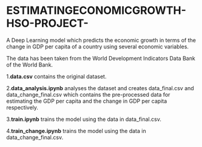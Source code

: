 # ESTIMATINGECONOMICGROWTH-HSO-PROJECT-

A Deep Learning model which predicts the economic growth in terms of the change in GDP per capita of a country using several economic variables.

The data has been taken from the World Development Indicators Data Bank of the World Bank.

1.**data.csv** contains the original dataset.

2.**data_analysis.ipynb** analyses the dataset and creates data_final.csv and data_change_final.csv which contains the pre-processed data for estimating the GDP per    capita and the change in GDP per capita respectively.

3.**train.ipynb** trains the model using the data in data_final.csv.

4.**train_change.ipynb** trains the model using the data in data_change_final.csv.
